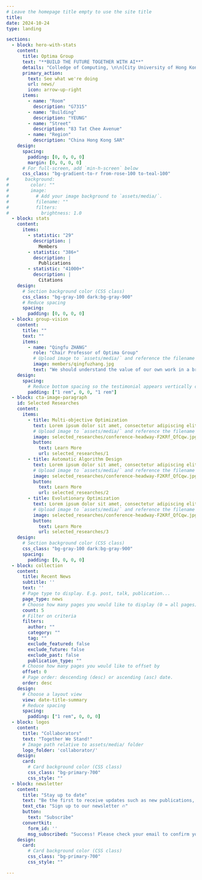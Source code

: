 ```yaml
---
# Leave the homepage title empty to use the site title
title:
date: 2024-10-24
type: landing

sections:
  - block: hero-with-stats
    content:
      title: Optima Group
      text: "**BUILD THE FUTURE TOGETHER WITH AI**"
      details: "Colledge of Computing, \n\n[City University of Hong Kong](https://cityu.edu.hk)"
      primary_action:
        text: See what we're doing
        url: news/
        icon: arrow-up-right
      items:
        - name: "Room"
          description: "G7315"
        - name: "Building"
          description: "YEUNG"
        - name: "Street"
          description: "83 Tat Chee Avenue"
        - name: "Region"
          description: "China Hong Kong SAR"
    design:
      spacing:
        padding: [0, 0, 0, 0]
        margin: [0, 0, 0, 0]
      # For full-screen, add `min-h-screen` below
      css_class: "bg-gradient-to-r from-rose-100 to-teal-100"
#      background:
#        color: ""
#        image:
#          # Add your image background to `assets/media/`.
#          filename: ""
#          filters:
#            brightness: 1.0
  - block: stats
    content:
      items:
        - statistic: "29"
          description: |
            Members
        - statistic: "386+"
          description: |
            Publications
        - statistic: "41000+"
          description: |
            Citations
    design:
      # Section background color (CSS class)
      css_class: "bg-gray-100 dark:bg-gray-900"
      # Reduce spacing
      spacing:
        padding: [0, 0, 0, 0]
  - block: group-vision
    content:
      title: ""
      text: ""
      items:
        - name: "Qingfu ZHANG"
          role: "Chair Professor of Optima Group"
          # Upload image to `assets/media/` and reference the filename here
          image: members/qingfuzhang.jpg
          text: "We should understand the value of our own work in a broad sense!"
    design:
      spacing:
        # Reduce bottom spacing so the testimonial appears vertically centered between sections
        padding: ["1 rem", 0, 0, "1 rem"]
  - block: cta-image-paragraph
    id: Selected Researches
    content:
      items:
        - title: Multi-objective Optimization
          text: Lorem ipsum dolor sit amet, consectetur adipiscing elit, sed do eiusmod tempor incididunt ut labore et dolore magna aliqua. Ut enim ad minim veniam, quis nostrud exercitation ullamco laboris nisi ut aliquip ex ea commodo consequat. Duis aute irure dolor in reprehenderit in voluptate velit esse cillum dolore eu fugiat nulla pariatur. Excepteur sint occaecat cupidatat non proident, sunt in culpa qui officia deserunt mollit anim id est laborum.
          # Upload image to `assets/media/` and reference the filename here
          image: selected_researches/conference-headway-F2KRf_QfCqw.jpg
          button:
            text: Learn More
            url: selected_researches/1
        - title: Automatic Algorithm Design
          text: Lorem ipsum dolor sit amet, consectetur adipiscing elit, sed do eiusmod tempor incididunt ut labore et dolore magna aliqua. Ut enim ad minim veniam, quis nostrud exercitation ullamco laboris nisi ut aliquip ex ea commodo consequat. Duis aute irure dolor in reprehenderit in voluptate velit esse cillum dolore eu fugiat nulla pariatur. Excepteur sint occaecat cupidatat non proident, sunt in culpa qui officia deserunt mollit anim id est laborum.
          # Upload image to `assets/media/` and reference the filename here
          image: selected_researches/conference-headway-F2KRf_QfCqw.jpg
          button:
            text: Learn More
            url: selected_researches/2
        - title: Evolutionary Optimization
          text: Lorem ipsum dolor sit amet, consectetur adipiscing elit, sed do eiusmod tempor incididunt ut labore et dolore magna aliqua. Ut enim ad minim veniam, quis nostrud exercitation ullamco laboris nisi ut aliquip ex ea commodo consequat. Duis aute irure dolor in reprehenderit in voluptate velit esse cillum dolore eu fugiat nulla pariatur. Excepteur sint occaecat cupidatat non proident, sunt in culpa qui officia deserunt mollit anim id est laborum.
          # Upload image to `assets/media/` and reference the filename here
          image: selected_researches/conference-headway-F2KRf_QfCqw.jpg
          button:
            text: Learn More
            url: selected_researches/3
    design:
      # Section background color (CSS class)
      css_class: "bg-gray-100 dark:bg-gray-900"
      spacing:
        padding: [0, 0, 0, 0]
  - block: collection
    content:
      title: Recent News
      subtitle: ''
      text: ''
      # Page type to display. E.g. post, talk, publication...
      page_type: news
      # Choose how many pages you would like to display (0 = all pages)
      count: 5
      # Filter on criteria
      filters:
        author: ""
        category: ""
        tag: ""
        exclude_featured: false
        exclude_future: false
        exclude_past: false
        publication_type: ""
      # Choose how many pages you would like to offset by
      offset: 0
      # Page order: descending (desc) or ascending (asc) date.
      order: desc
    design:
      # Choose a layout view
      view: date-title-summary
      # Reduce spacing
      spacing:
        padding: ["1 rem", 0, 0, 0]
  - block: logos
    content:
      title: "Collaborators"
      text: "Together We Stand!"
      # Image path relative to assets/media/ folder
      logo_folder: 'collaborator/'
    design:
      card:
        # Card background color (CSS class)
        css_class: "bg-primary-700"
        css_style: ""
  - block: newsletter
    content:
      title: "Stay up to date"
      text: "Be the first to receive updates such as new publications, events, and ideas."
      text_cta: "Sign up to our newsletter 🔥"
      button:
        text: "Subscribe"
      convertkit:
        form_id: ''
        msg_subscribed: "Success! Please check your email to confirm your subscription."
    design:
      card:
        # Card background color (CSS class)
        css_class: "bg-primary-700"
        css_style: ""

---
```

